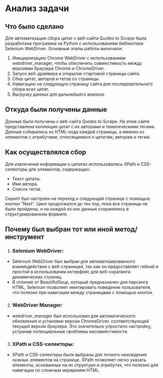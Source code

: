 # **Анализ задачи**

## Что было сделано

Для автоматизации сбора цитат с веб-сайта Quotes to Scrape была разработана программа на Python с использованием библиотеки Selenium WebDriver. Основные этапы работы включали:

1. Инициализацию Chrome WebDriver с использованием webdriver_manager, чтобы обеспечить совместимость между версиями браузера Chrome и ChromeDriver.
2. Запуск веб-драйвера и открытие стартовой страницы сайта.
3. Сбор цитат, авторов и тегов со страницы.
4. Навигацию на следующую страницу сайта для последовательного сбора всех цитат.
5. Выгрузку данных для дальнейшего анализа.


## Откуда были получены данные

Данные были получены с веб-сайта Quotes to Scrape. На этом сайте представлена коллекция цитат с их авторами и тематическими тегами. Данные собирались из HTML-кода каждой страницы, а именно из элементов с атрибутами, относящимися к цитатам, авторам и тегам.

## Как осуществлялся сбор

Для извлечения информации о цитатах использовались XPath и CSS-селекторы для элементов, содержащих:
* Текст цитаты.
* Имя автора.
* Список тегов.

Скрипт был настроен на переход к следующей странице с помощью кнопки "Next". Цикл продолжался до тех пор, пока все страницы не были пройдены, и на каждой из них данные сохранялись в структурированном формате.

## Почему был выбран тот или иной метод/инструмент

1. ### Selenium WebDriver:

* Selenium WebDriver был выбран для автоматизированного взаимодействия с веб-страницей, так как он предоставляет гибкий и простой в использовании интерфейс для веб-скрапинга динамических страниц.
* В отличие от BeautifulSoup, который предназначен для парсинга HTML, Selenium позволяет имитировать поведение пользователя, что полезно при навигации между страницами с помощью кнопок.
2. ### WebDriver Manager:

* webdriver_manager был использован для автоматического обновления и установки версии ChromeDriver, соответствующей текущей версии браузера. Это значительно упростило настройку, устранив потенциальные проблемы несовместимости.
3. ### XPath и CSS-селекторы:

* XPath и CSS-селекторы были выбраны для точного нахождения нужных элементов на странице. XPath позволяет легко указать элементы, основанные на их структуре и атрибутах, что полезно для навигации по сложным иерархиям HTML.

